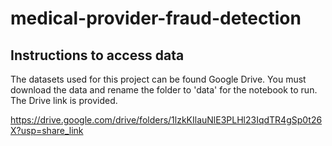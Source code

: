 # medical-provider-fraud-detection

## Instructions to access data 

The datasets used for this project can be found Google Drive. You must download the data and rename the folder to 'data' for the notebook to run. The Drive link is provided.

https://drive.google.com/drive/folders/1lzkKIlauNlE3PLHl23IqdTR4gSp0t26X?usp=share_link
